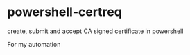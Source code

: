 # powershell-certreq
create, submit and accept CA signed certificate in powershell

For my automation 
